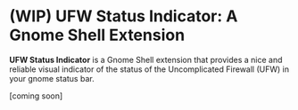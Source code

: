# (WIP) UFW Status Indicator: A Gnome Shell Extension

**UFW Status Indicator** is a Gnome Shell extension that provides a nice and reliable visual indicator of the status of the Uncomplicated Firewall (UFW) in your gnome status bar.

[coming soon]
